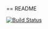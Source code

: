 == README

[![Build Status](https://travis-ci.org/pebblescape/mike.svg?branch=master)](https://travis-ci.org/pebblescape/mike)
